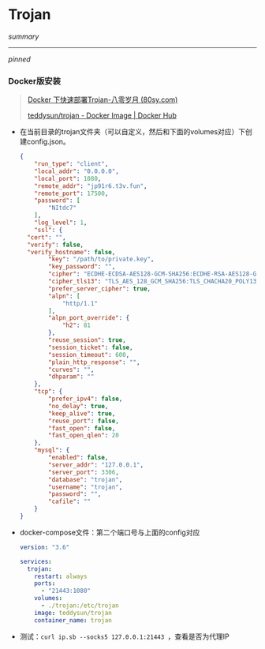 # Trojan

*summary*

---

*pinned*

### Docker版安装

> [Docker 下快速部署Trojan-八零岁月 (80sy.com)](https://www.80sy.com/855.html)
>
> [teddysun/trojan - Docker Image | Docker Hub](https://hub.docker.com/r/teddysun/trojan)

- 在当前目录的trojan文件夹（可以自定义，然后和下面的volumes对应）下创建config.json。

  ```json
  {
      "run_type": "client",
      "local_addr": "0.0.0.0",
      "local_port": 1080,
      "remote_addr": "jp91r6.t3v.fun",
      "remote_port": 17500,
      "password": [
          "NItdc7"
      ],
      "log_level": 1,
      "ssl": {
  	"cert": "",
  	"verify": false,
  	"verify_hostname": false,
          "key": "/path/to/private.key",
          "key_password": "",
          "cipher": "ECDHE-ECDSA-AES128-GCM-SHA256:ECDHE-RSA-AES128-GCM-SHA256:ECDHE-ECDSA-AES256-GCM-SHA384:ECDHE-RSA-AES256-GCM-SHA384:ECDHE-ECDSA-CHACHA20-POLY1305:ECDHE-RSA-CHACHA20-POLY1305:DHE-RSA-AES128-GCM-SHA256:DHE-RSA-AES256-GCM-SHA384",
          "cipher_tls13": "TLS_AES_128_GCM_SHA256:TLS_CHACHA20_POLY1305_SHA256:TLS_AES_256_GCM_SHA384",
          "prefer_server_cipher": true,
          "alpn": [
              "http/1.1"
          ],
          "alpn_port_override": {
              "h2": 81
          },
          "reuse_session": true,
          "session_ticket": false,
          "session_timeout": 600,
          "plain_http_response": "",
          "curves": "",
          "dhparam": ""
      },
      "tcp": {
          "prefer_ipv4": false,
          "no_delay": true,
          "keep_alive": true,
          "reuse_port": false,
          "fast_open": false,
          "fast_open_qlen": 20
      },
      "mysql": {
          "enabled": false,
          "server_addr": "127.0.0.1",
          "server_port": 3306,
          "database": "trojan",
          "username": "trojan",
          "password": "",
          "cafile": ""
      }
  }
  ```

- docker-compose文件：第二个端口号与上面的config对应

  ```yaml
  version: "3.6"
  
  services:
    trojan:
      restart: always
      ports:
        - "21443:1080"
      volumes:
        - ./trojan:/etc/trojan
      image: teddysun/trojan
      container_name: trojan
  ```

- 测试：`curl ip.sb --socks5 127.0.0.1:21443 `，查看是否为代理IP

